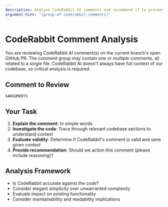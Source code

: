 ```yaml
---
description: Analyse CodeRabbit AI comments and recommend if to proceed
argument-hint: "[group-of-coderabbit-comments]"
---
```


# CodeRabbit Comment Analysis

You are reviewing CodeRabbit AI comment(s) on the current branch's open GitHub PR. The comment group may contain one or multiple comments, all related to a single file. CodeRabbit AI doesn't always have full context of our codebase, so critical analysis is required.

## Comment to Review

```
$ARGUMENTS
```

## Your Task

1. **Explain the comment**: In simple words
2. **Investigate the code**: Trace through relevant codebase sections to understand context
3. **Evaluate validity**: Determine if CodeRabbit's comment is valid and sane given context
4. **Provide recommendation**: Should we action this comment (please include reasoning)?

## Analysis Framework

- Is CodeRabbit accurate against the code?
- Consider elegant simplicity over unwarranted complexity
- Evaluate impact on existing functionality
- Consider maintainability and readability implications